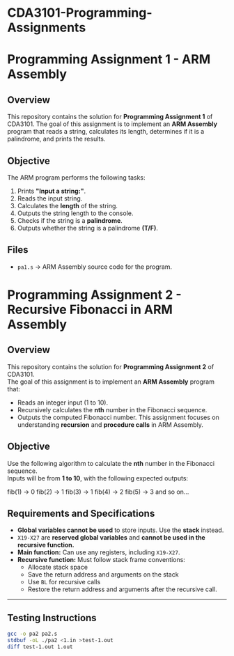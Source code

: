 # CDA3101-Programming-Assignments
# Programming Assignment 1 - ARM Assembly

## **Overview**
This repository contains the solution for **Programming Assignment 1** of CDA3101. The goal of this assignment is to implement an **ARM Assembly** program that reads a string, calculates its length, determines if it is a palindrome, and prints the results.

## **Objective**
The ARM program performs the following tasks:
1. Prints **"Input a string:"**.
2. Reads the input string.
3. Calculates the **length** of the string.
4. Outputs the string length to the console.
5. Checks if the string is a **palindrome**.
6. Outputs whether the string is a palindrome **(T/F)**.

## **Files**
- `pa1.s` → ARM Assembly source code for the program.

# Programming Assignment 2 - Recursive Fibonacci in ARM Assembly

## **Overview**
This repository contains the solution for **Programming Assignment 2** of CDA3101.  
The goal of this assignment is to implement an **ARM Assembly** program that:
- Reads an integer input (1 to 10).
- Recursively calculates the **nth** number in the Fibonacci sequence.
- Outputs the computed Fibonacci number.
This assignment focuses on understanding **recursion** and **procedure calls** in ARM Assembly.

## **Objective**
Use the following algorithm to calculate the **nth** number in the Fibonacci sequence.  
Inputs will be from **1 to 10**, with the following expected outputs:

fib(1) → 0
fib(2) → 1
fib(3) → 1
fib(4) → 2
fib(5) → 3
and so on...

## **Requirements and Specifications**
- **Global variables cannot be used** to store inputs. Use the **stack** instead.
- `X19-X27` are **reserved global variables** and **cannot be used in the recursive function.**
- **Main function:** Can use any registers, including `X19-X27`.
- **Recursive function:** Must follow stack frame conventions:
  - Allocate stack space
  - Save the return address and arguments on the stack
  - Use `BL` for recursive calls
  - Restore the return address and arguments after the recursive call.

---

## **Testing Instructions**
```sh
gcc -o pa2 pa2.s
stdbuf -oL ./pa2 <1.in >test-1.out
diff test-1.out 1.out
